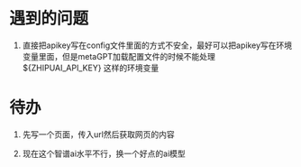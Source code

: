 # 遇到的问题
1. 直接把apikey写在config文件里面的方式不安全，最好可以把apikey写在环境变量里面，但是metaGPT加载配置文件的时候不能处理${ZHIPUAI_API_KEY} 这样的环境变量



# 待办
1. 先写一个页面，传入url然后获取网页的内容

1. 现在这个智谱ai水平不行，换一个好点的ai模型